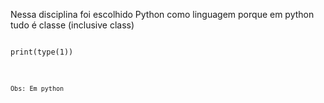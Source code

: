 Nessa disciplina foi escolhido Python como linguagem porque em python tudo é classe (inclusive class)

<code>
print(type(1))
<type 'int'>
<code>



Obs: Em python 